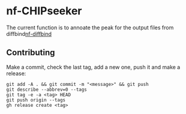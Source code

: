 # nf-CHIPseeker

The current function is to annoate the peak for the output files from diffbind[nf-diffbind](https://github.com/mpg-age-bioinformatics/nf-diffbind?tab=readme-ov-file#for-annotating-the-peaks)

## Contributing

Make a commit, check the last tag, add a new one, push it and make a release:
```
git add -A . && git commit -m "<message>" && git push
git describe --abbrev=0 --tags
git tag -e -a <tag> HEAD
git push origin --tags
gh release create <tag> 
```